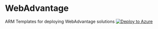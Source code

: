 # WebAdvantage
ARM Templates for deploying WebAdvantage solutions
[![Deploy to Azure](https://aka.ms/deploytoazurebutton)](https://portal.azure.com/#create/Microsoft.Template/uri/https%3A%2F%2Fraw.githubusercontent.com%2Fluisgutierrez707%2FWebAdvantage%2Fmaster%2FWAVanilla.json)